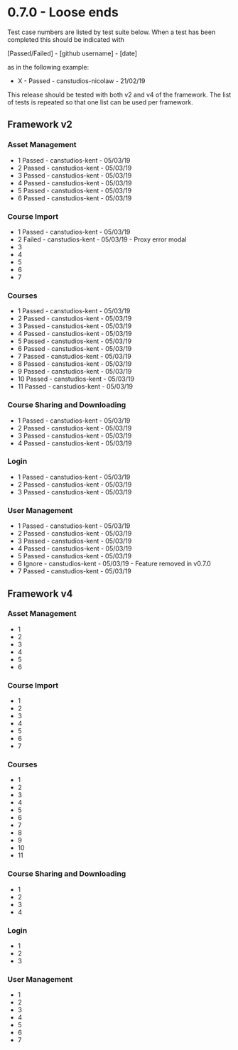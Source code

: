 0.7.0 - Loose ends
=====================================================

Test case numbers are listed by test suite below. 
When a test has been completed this should be indicated with 

[Passed/Failed] - [github username] - [date] 

as in the following example:
- X - Passed - canstudios-nicolaw - 21/02/19

This release should be tested with both v2 and v4 of the framework. The list of tests is repeated so that one list can be used per framework.

Framework v2
---

### Asset Management
- 1 Passed - canstudios-kent - 05/03/19
- 2 Passed - canstudios-kent - 05/03/19
- 3 Passed - canstudios-kent - 05/03/19
- 4 Passed - canstudios-kent - 05/03/19
- 5 Passed - canstudios-kent - 05/03/19
- 6 Passed - canstudios-kent - 05/03/19


### Course Import
- 1 Passed - canstudios-kent - 05/03/19
- 2 Failed - canstudios-kent - 05/03/19 - Proxy error modal
- 3 
- 4
- 5
- 6
- 7

### Courses
- 1 Passed - canstudios-kent - 05/03/19
- 2 Passed - canstudios-kent - 05/03/19
- 3 Passed - canstudios-kent - 05/03/19
- 4 Passed - canstudios-kent - 05/03/19
- 5 Passed - canstudios-kent - 05/03/19
- 6 Passed - canstudios-kent - 05/03/19
- 7 Passed - canstudios-kent - 05/03/19
- 8 Passed - canstudios-kent - 05/03/19
- 9 Passed - canstudios-kent - 05/03/19
- 10 Passed - canstudios-kent - 05/03/19
- 11 Passed - canstudios-kent - 05/03/19

### Course Sharing and Downloading
- 1 Passed - canstudios-kent - 05/03/19
- 2 Passed - canstudios-kent - 05/03/19
- 3 Passed - canstudios-kent - 05/03/19
- 4 Passed - canstudios-kent - 05/03/19

### Login
- 1 Passed - canstudios-kent - 05/03/19
- 2 Passed - canstudios-kent - 05/03/19
- 3 Passed - canstudios-kent - 05/03/19

### User Management
- 1 Passed - canstudios-kent - 05/03/19
- 2 Passed - canstudios-kent - 05/03/19
- 3 Passed - canstudios-kent - 05/03/19
- 4 Passed - canstudios-kent - 05/03/19
- 5 Passed - canstudios-kent - 05/03/19
- 6 Ignore - canstudios-kent - 05/03/19 - Feature removed in v0.7.0
- 7 Passed - canstudios-kent - 05/03/19



Framework v4
---

### Asset Management
- 1
- 2
- 3
- 4
- 5
- 6


### Course Import
- 1
- 2
- 3
- 4
- 5
- 6
- 7

### Courses
- 1
- 2
- 3
- 4
- 5
- 6
- 7
- 8
- 9
- 10
- 11

### Course Sharing and Downloading
- 1
- 2
- 3
- 4

### Login
- 1
- 2
- 3

### User Management
- 1
- 2
- 3
- 4
- 5
- 6
- 7
